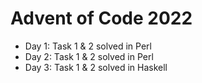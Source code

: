 # Advent of Code 2022

 * Day 1: Task 1 & 2 solved in Perl
 * Day 2: Task 1 & 2 solved in Perl
 * Day 3: Task 1 & 2 solved in Haskell
